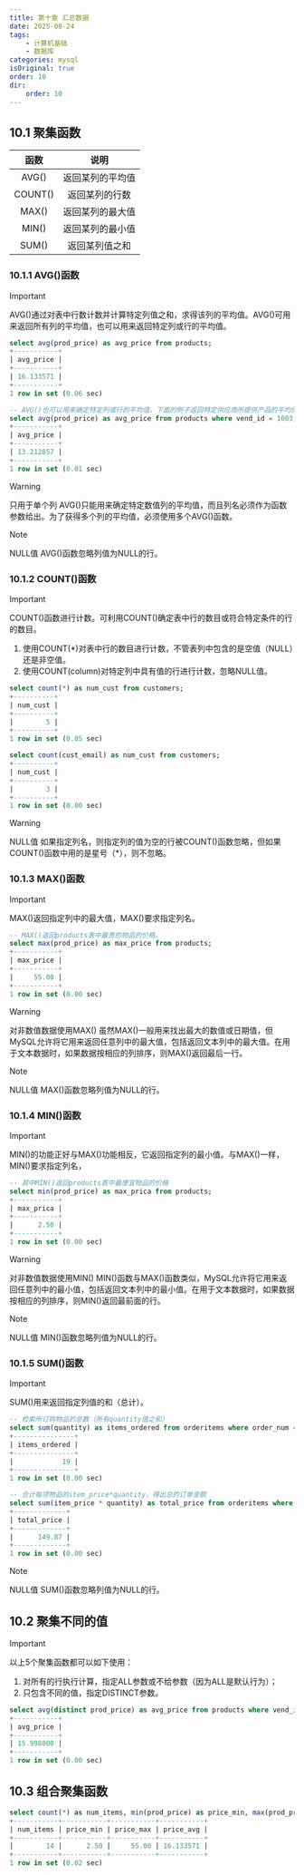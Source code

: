 ```yaml
---
title: 第十章 汇总数据
date: 2025-08-24
tags:
    - 计算机基础
    - 数据库
categories: mysql
isOriginal: true
order: 10
dir:
    order: 10
---
```

## 10.1 聚集函数
|函数|说明|
|:-:|:-:|
|AVG()|返回某列的平均值|
|COUNT()|返回某列的行数|
|MAX()|返回某列的最大值|
|MIN()|返回某列的最小值|
|SUM()|返回某列值之和|
### 10.1.1 AVG()函数
> [!important]
> AVG()通过对表中行数计数并计算特定列值之和，求得该列的平均值。AVG()可用来返回所有列的平均值，也可以用来返回特定列或行的平均值。

```sql
select avg(prod_price) as avg_price from products;
+-----------+
| avg_price |
+-----------+
| 16.133571 |
+-----------+
1 row in set (0.06 sec)

-- AVG()也可以用来确定特定列或行的平均值。下面的例子返回特定供应商所提供产品的平均价格：
select avg(prod_price) as avg_price from products where vend_id = 1003;
+-----------+
| avg_price |
+-----------+
| 13.212857 |
+-----------+
1 row in set (0.01 sec)

```
> [!warning]
> 只用于单个列 AVG()只能用来确定特定数值列的平均值，而且列名必须作为函数参数给出。为了获得多个列的平均值，必须使用多个AVG()函数。

> [!note]
> NULL值 AVG()函数忽略列值为NULL的行。

### 10.1.2 COUNT()函数
> [!important]
> COUNT()函数进行计数。可利用COUNT()确定表中行的数目或符合特定条件的行的数目。
> 1. 使用COUNT(*)对表中行的数目进行计数，不管表列中包含的是空值（NULL）还是非空值。
> 2. 使用COUNT(column)对特定列中具有值的行进行计数，忽略NULL值。

```sql
select count(*) as num_cust from customers;
+----------+
| num_cust |
+----------+
|        5 |
+----------+
1 row in set (0.05 sec)

select count(cust_email) as num_cust from customers;
+----------+
| num_cust |
+----------+
|        3 |
+----------+
1 row in set (0.00 sec)

```
> [!warning]
> NULL值 如果指定列名，则指定列的值为空的行被COUNT()函数忽略，但如果COUNT()函数中用的是星号（*），则不忽略。

### 10.1.3 MAX()函数
> [!important]
> MAX()返回指定列中的最大值，MAX()要求指定列名。

```sql
-- MAX()返回products表中最贵的物品的价格。
select max(prod_price) as max_price from products;
+-----------+
| max_price |
+-----------+
|     55.00 |
+-----------+
1 row in set (0.00 sec)

```
> [!warning]
> 对非数值数据使用MAX() 虽然MAX()一般用来找出最大的数值或日期值，但MySQL允许将它用来返回任意列中的最大值，包括返回文本列中的最大值。在用于文本数据时，如果数据按相应的列排序，则MAX()返回最后一行。

> [!note]
> NULL值 MAX()函数忽略列值为NULL的行。

### 10.1.4 MIN()函数
> [!important]
> MIN()的功能正好与MAX()功能相反，它返回指定列的最小值。与MAX()一样，MIN()要求指定列名，

```sql
-- 其中MIN()返回products表中最便宜物品的价格
select min(prod_price) as max_prica from products;
+-----------+
| max_prica |
+-----------+
|      2.50 |
+-----------+
1 row in set (0.00 sec)

```
> [!warning]
> 对非数值数据使用MIN() MIN()函数与MAX()函数类似，MySQL允许将它用来返回任意列中的最小值，包括返回文本列中的最小值。在用于文本数据时，如果数据按相应的列排序，则MIN()返回最前面的行。

> [!note]
> NULL值 MIN()函数忽略列值为NULL的行。

### 10.1.5 SUM()函数
> [!important]
> SUM()用来返回指定列值的和（总计）。

```sql
-- 检索所订购物品的总数（所有quantity值之和）
select sum(quantity) as items_ordered from orderitems where order_num = 20005;
+---------------+
| items_ordered |
+---------------+
|            19 |
+---------------+
1 row in set (0.00 sec)

-- 合计每项物品的item_price*quantity，得出总的订单金额
select sum(item_price * quantity) as total_price from orderitems where order_num = 20005;
+-------------+
| total_price |
+-------------+
|      149.87 |
+-------------+
1 row in set (0.00 sec)

```
> [!note]
> NULL值 SUM()函数忽略列值为NULL的行。

## 10.2 聚集不同的值
> [!important]
> 以上5个聚集函数都可以如下使用：
> 1. 对所有的行执行计算，指定ALL参数或不给参数（因为ALL是默认行为）；
> 2. 只包含不同的值，指定DISTINCT参数。

```sql
select avg(distinct prod_price) as avg_price from products where vend_id = 1003;
+-----------+
| avg_price |
+-----------+
| 15.998000 |
+-----------+
1 row in set (0.00 sec)

```

## 10.3 组合聚集函数
```sql
select count(*) as num_items, min(prod_price) as price_min, max(prod_price) as price_max, avg(prod_price) as price_avg from products;
+-----------+-----------+-----------+-----------+
| num_items | price_min | price_max | price_avg |
+-----------+-----------+-----------+-----------+
|        14 |      2.50 |     55.00 | 16.133571 |
+-----------+-----------+-----------+-----------+
1 row in set (0.02 sec)

```